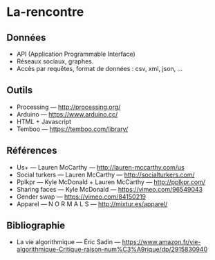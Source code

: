 # La-rencontre

## Données
* API (Application Programmable Interface)
* Réseaux sociaux, graphes.
* Accès par requêtes, format de données : csv, xml, json, ...

## Outils
* Processing — http://processing.org/
* Arduino — https://www.arduino.cc/
* HTML + Javascript
* Temboo — https://temboo.com/library/

## Références
* Us+ — Lauren McCarthy — http://lauren-mccarthy.com/us
* Social turkers — Lauren McCarthy — http://socialturkers.com/
* Pplkpr — Kyle McDonald + Lauren McCarthy  — http://pplkpr.com/ 
* Sharing faces — Kyle McDonald — https://vimeo.com/96549043
* Gender swap — https://vimeo.com/84150219
* Apparel — N O R M A L S — http://mixtur.es/apparel/

## Bibliographie
* La vie algorithmique — Éric Sadin — https://www.amazon.fr/vie-algorithmique-Critique-raison-num%C3%A9rique/dp/2915830940

